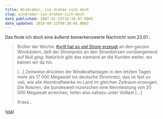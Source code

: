```yaml
---
title: Windräder, sie drehen sich doch
slug: windrader-sie-drehen-sich-doch
date_published: 2007-01-25T16:16:07.000Z
date_updated: 2018-08-22T09:38:05.000Z
---
```


Das finde ich doch eine äußerst bemerkenswerte Nachricht vom 23.01.:

> Brüller der Woche: [Kyrill hat so viel Strom erzeugt](http://www.fr-online.de/in_und_ausland/wirtschaft/aktuell/?em_cnt=1051140) an den ganzen Windrädern, daß der Strompreis an den Strombörsen vorübergehend auf Null ging. Natürlich gibt das niemand an die Kunden weiter, wo kämen wir da hin.
> 
> [...] Zeitweise drückten die Windkraftanlagen in den letzten Tagen mehr als 17 000 Megawatt ins deutsche Stromnetz; das ist fast so viel, wie alle Atomkraftwerke im Land im gleichen Zeitraum erzeugen. Die Rotoren, die bundesweit inzwischen eine Nennleistung von 20 000 Megawatt erreichen, liefen also nahezu unter Volllast [...]
> 
> Krass...

([via](http://blog.fefe.de/?ts=bb48dd95))
